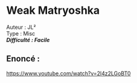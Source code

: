 # Weak Matryoshka

Auteur : JL²  
Type : Misc  
***Difficulté : Facile***

## Enoncé :
https://www.youtube.com/watch?v=2l4z2LGoBT0